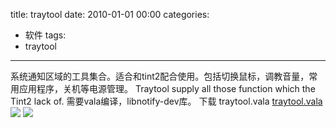 title: traytool
date: 2010-01-01 00:00
categories:
- 软件
tags:
- traytool
---
系统通知区域的工具集合。适合和tint2配合使用。包括切换鼠标，调教音量，常用应用程序，关机等电源管理。
Traytool supply all those function which the Tint2 lack of.
需要vala编译，libnotify-dev库。
下载 traytool.vala
[traytool.vala](https://github.com/eexpress/eexp-bin/blob/master/traytool.vala)
![](/pic/traytool.png)
![](/pic/traytool.menu.png)
